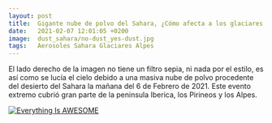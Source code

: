 ```yaml
---
layout: post
title:  Gigante nube de polvo del Sahara, ¿Cómo afecta a los glaciares Alpinos?
date:   2021-02-07 12:01:05 +0200
image:  dust_sahara/no-dust_yes-dust.jpg
tags:   Aerosoles Sahara Glaciares Alpes
---
```


El lado derecho de la imagen no tiene un filtro sepia, ni nada por el estilo, es así como se lucía el cielo debido a una masiva nube de polvo procedente del desierto del Sahara la mañana del 6 de Febrero de 2021. Este evento extremo cubrió gran parte de la peninsula Iberica, los Pirineos y los Alpes.


[![Everything Is AWESOME](https://www.nasa.gov/sites/default/files/styles/full_width_feature/public/images/706644main_705852main_GEOS5_full_full.jpeg)](https://gmao.gsfc.nasa.gov/research/aerosol/modeling/nr1_movie/aerosols_geos5.mp4 "Everything Is AWESOME")
